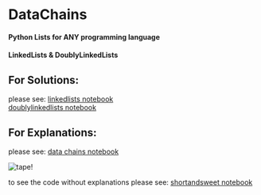 # DataChains
#### Python Lists for ANY programming language
#### LinkedLists & DoublyLinkedLists

## For Solutions:
please see:
[linkedlists notebook](linkedlists.ipynb)  
[doublylinkedlists notebook](doublylinkedlists.ipynb)

## For Explanations:
please see:
[data chains notebook](data_chains.ipynb)

![tape!](res/tape.gif)

to see the code without explanations please see:
[shortandsweet notebook](shortandsweet.ipynb)
